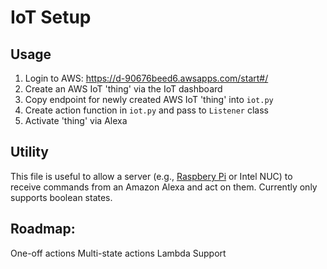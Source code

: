 # IoT Setup

## Usage

1. Login to AWS: https://d-90676beed6.awsapps.com/start#/
1. Create an AWS IoT 'thing' via the IoT dashboard
1. Copy endpoint for newly created AWS IoT 'thing' into `iot.py`
1. Create action function in `iot.py` and pass to `Listener` class
1. Activate 'thing' via Alexa

## Utility

This file is useful to allow a server (e.g., [Raspbery Pi](https://www.raspberrypi.org) or Intel NUC) to receive commands from an Amazon Alexa and act on them.
Currently only supports boolean states.

## Roadmap:
One-off actions
Multi-state actions
Lambda Support

